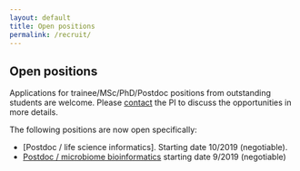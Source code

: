 ```yaml
---
layout: default
title: Open positions
permalink: /recruit/
---
```


Open positions
----------------

Applications for trainee/MSc/PhD/Postdoc positions from outstanding students are welcome. Please [contact](../contact) the PI to discuss the opportunities in more details.

The following positions are now open specifically:

 * [Postdoc / life science informatics]. Starting date 10/2019 (negotiable). 
 * [Postdoc / microbiome bioinformatics](https://rekry.saima.fi/certiahome/open_job_view.html?id=00007682&did=5600&lang=fi&jc=14&nav_from_open_jobs_view_new=true#.XRvRFx6GO_0.twitter) starting date 9/2019 (negotiable)


		
